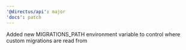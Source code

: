 ```yaml
---
'@directus/api': major
'docs': patch
---
```


Added new MIGRATIONS_PATH environment variable to control where custom migrations are read from


